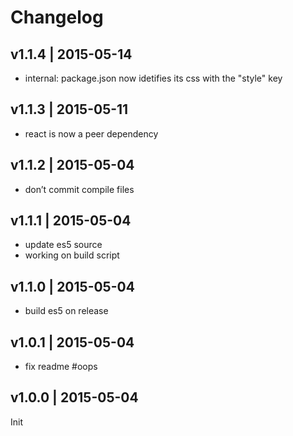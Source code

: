 # Changelog

## v1.1.4 | 2015-05-14
* internal: package.json now idetifies its css with the "style" key

## v1.1.3 | 2015-05-11
* react is now a peer dependency

## v1.1.2 | 2015-05-04
* don’t commit compile files

## v1.1.1 | 2015-05-04
* update es5 source
* working on build script

## v1.1.0 | 2015-05-04
* build es5 on release

## v1.0.1 | 2015-05-04
* fix readme #oops

## v1.0.0 | 2015-05-04
Init







